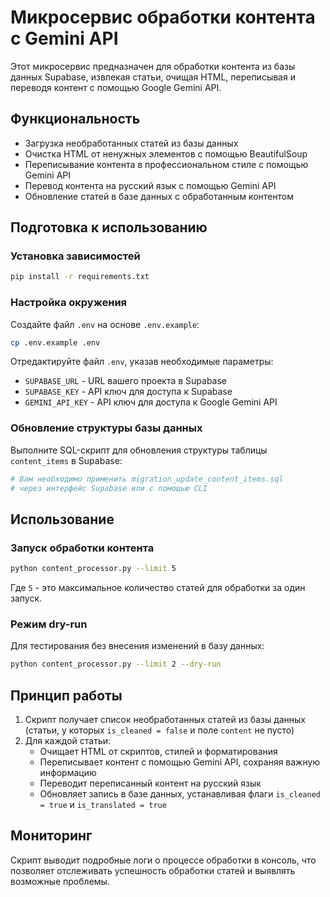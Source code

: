 # Микросервис обработки контента с Gemini API

Этот микросервис предназначен для обработки контента из базы данных Supabase, извлекая статьи, очищая HTML, переписывая и переводя контент с помощью Google Gemini API.

## Функциональность

- Загрузка необработанных статей из базы данных
- Очистка HTML от ненужных элементов с помощью BeautifulSoup
- Переписывание контента в профессиональном стиле с помощью Gemini API
- Перевод контента на русский язык с помощью Gemini API
- Обновление статей в базе данных с обработанным контентом

## Подготовка к использованию

### Установка зависимостей

```bash
pip install -r requirements.txt
```

### Настройка окружения

Создайте файл `.env` на основе `.env.example`:

```bash
cp .env.example .env
```

Отредактируйте файл `.env`, указав необходимые параметры:

- `SUPABASE_URL` - URL вашего проекта в Supabase
- `SUPABASE_KEY` - API ключ для доступа к Supabase
- `GEMINI_API_KEY` - API ключ для доступа к Google Gemini API

### Обновление структуры базы данных

Выполните SQL-скрипт для обновления структуры таблицы `content_items` в Supabase:

```bash
# Вам необходимо применить migration_update_content_items.sql
# через интерфейс Supabase или с помощью CLI
```

## Использование

### Запуск обработки контента

```bash
python content_processor.py --limit 5
```

Где `5` - это максимальное количество статей для обработки за один запуск.

### Режим dry-run

Для тестирования без внесения изменений в базу данных:

```bash
python content_processor.py --limit 2 --dry-run
```

## Принцип работы

1. Скрипт получает список необработанных статей из базы данных (статьи, у которых `is_cleaned = false` и поле `content` не пусто)
2. Для каждой статьи:
   - Очищает HTML от скриптов, стилей и форматирования
   - Переписывает контент с помощью Gemini API, сохраняя важную информацию
   - Переводит переписанный контент на русский язык
   - Обновляет запись в базе данных, устанавливая флаги `is_cleaned = true` и `is_translated = true`

## Мониторинг

Скрипт выводит подробные логи о процессе обработки в консоль, что позволяет отслеживать успешность обработки статей и выявлять возможные проблемы.

